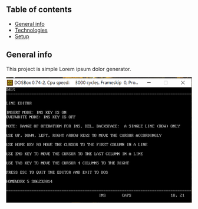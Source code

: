 ## Table of contents
* [General info](#general-info)
* [Technologies](#technologies)
* [Setup](#setup)

## General info
This project is simple Lorem ipsum dolor generator.

![](readme.png)